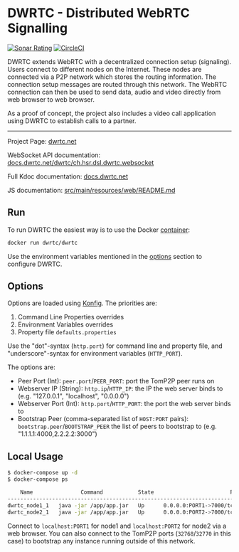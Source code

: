 # DWRTC - Distributed WebRTC Signalling

[![Sonar Rating](https://sonarcloud.io/api/project_badges/measure?project=dwrtc&metric=sqale_rating)](https://sonarcloud.io/dashboard?id=dwrtc)
[![CircleCI](https://circleci.com/gh/dwrtc/dwrtc.svg?style=svg)](https://circleci.com/gh/dwrtc/dwrtc)

DWRTC extends WebRTC with a decentralized connection setup (signaling). Users connect to different nodes on the Internet. These nodes are connected via a P2P network which stores the routing information. The connection setup messages are routed through this network. The WebRTC connection can then be used to send data, audio and video directly from web browser to web browser.

As a proof of concept, the project also includes a video call application using DWRTC to establish calls to a partner.

---

Project Page: [dwrtc.net](https://dwrtc.net/)

WebSocket API documentation: [docs.dwrtc.net/dwrtc/ch.hsr.dsl.dwrtc.websocket](https://docs.dwrtc.net/dwrtc/ch.hsr.dsl.dwrtc.websocket/)

Full Kdoc documentation: [docs.dwrtc.net](https://docs.dwrtc.net/)

JS documentation: [src/main/resources/web/README.md](src/main/resources/web/README.md)

## Run

To run DWRTC the easiest way is to use the Docker [container](https://hub.docker.com/r/dwrtc/dwrtc/):

```sh
docker run dwrtc/dwrtc
```

Use the environment variables mentioned in the [options](#options) section to configure DWRTC.

## Options

Options are loaded using [Konfig](https://github.com/npryce/konfig). The priorities are:

1. Command Line Properties overrides
2. Environment Variables overrides
3. Property file `defaults.properties`

Use the "dot"-syntax (`http.port`) for command line and property file, and "underscore"-syntax for environment variables (`HTTP_PORT`).

The options are:

* Peer Port (Int): `peer.port`/`PEER_PORT`: port the TomP2P peer runs on
* Webserver IP (String): `http.ip`/`HTTP_IP`: the IP the web server binds to (e.g. "127.0.0.1", "localhost", "0.0.0.0")
* Webserver Port (Int): `http.port`/`HTTP_PORT`: the port the web server binds to
* Bootstrap Peer (comma-separated list of `HOST:PORT` pairs): `bootstrap.peer`/`BOOTSTRAP_PEER` the list of peers to bootstrap to (e.g. "1.1.1.1:4000,2.2.2.2:3000")

## Local Usage

```sh
$ docker-compose up -d
$ docker-compose ps

    Name               Command           State                        Ports
-------------------------------------------------------------------------------------------------
dwrtc_node1_1   java -jar /app/app.jar   Up      0.0.0.0:PORT1->7000/tcp, 0.0.0.0:32770->7532/tcp
dwrtc_node2_1   java -jar /app/app.jar   Up      0.0.0.0:PORT2->7000/tcp, 0.0.0.0:32768->7532/tcp
```

Connect to `localhost:PORT1` for node1 and `localhost:PORT2` for node2 via a web browser. You can also connect to the TomP2P ports (`32768`/`32770` in this case) to bootstrap any instance running outside of this network.
